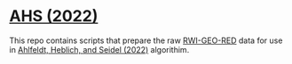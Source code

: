 # [AHS (2022)](https://doi.org/10.1016/j.regsciurbeco.2022.103836)
This repo contains scripts that prepare the raw [RWI-GEO-RED](https://www.rwi-essen.de/en/research-advice/further/research-data-center-ruhr-fdz/data-sets/rwi-geo-red/x-real-estate-data-and-price-indices) data for use in [Ahlfeldt, Heblich, and Seidel (2022)](https://doi.org/10.1016/j.regsciurbeco.2022.103836) algorithim. 
